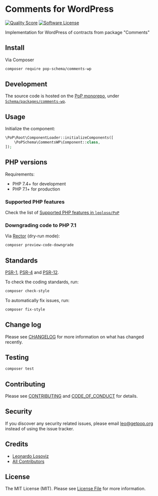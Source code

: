 # Comments for WordPress

<!-- [![Build Status][ico-travis]][link-travis] -->
[![Quality Score][ico-code-quality]][link-code-quality]
[![Software License][ico-license]](LICENSE.md)

<!--
[![Latest Version on Packagist][ico-version]][link-packagist]
[![Coverage Status][ico-scrutinizer]][link-scrutinizer]
[![Total Downloads][ico-downloads]][link-downloads]
-->

Implementation for WordPress of contracts from package "Comments"

## Install

Via Composer

``` bash
composer require pop-schema/comments-wp
```

## Development

The source code is hosted on the [PoP monorepo](https://github.com/leoloso/PoP), under [`Schema/packages/comments-wp`](https://github.com/leoloso/PoP/tree/master/layers/Schema/packages/comments-wp).

## Usage

Initialize the component:

``` php
\PoP\Root\ComponentLoader::initializeComponents([
    \PoPSchema\CommentsWP\Component::class,
]);
```

## PHP versions

Requirements:

- PHP 7.4+ for development
- PHP 7.1+ for production

### Supported PHP features

Check the list of [Supported PHP features in `leoloso/PoP`](https://github.com/leoloso/PoP/#supported-php-features)

### Downgrading code to PHP 7.1

Via [Rector](https://github.com/rectorphp/rector) (dry-run mode):

```bash
composer preview-code-downgrade
```

## Standards

[PSR-1](https://www.php-fig.org/psr/psr-1), [PSR-4](https://www.php-fig.org/psr/psr-4) and [PSR-12](https://www.php-fig.org/psr/psr-12).

To check the coding standards, run:

``` bash
composer check-style
```

To automatically fix issues, run:

``` bash
composer fix-style
```

## Change log

Please see [CHANGELOG](CHANGELOG.md) for more information on what has changed recently.

## Testing

``` bash
composer test
```

## Contributing

Please see [CONTRIBUTING](CONTRIBUTING.md) and [CODE_OF_CONDUCT](CODE_OF_CONDUCT.md) for details.

## Security

If you discover any security related issues, please email leo@getpop.org instead of using the issue tracker.

## Credits

- [Leonardo Losoviz][link-author]
- [All Contributors][link-contributors]

## License

The MIT License (MIT). Please see [License File](LICENSE.md) for more information.

[ico-version]: https://img.shields.io/packagist/v/pop-schema/comments-wp.svg?style=flat-square
[ico-license]: https://img.shields.io/badge/license-MIT-brightgreen.svg?style=flat-square
[ico-travis]: https://img.shields.io/travis/pop-schema/comments-wp/master.svg?style=flat-square
[ico-scrutinizer]: https://img.shields.io/scrutinizer/coverage/g/pop-schema/comments-wp.svg?style=flat-square
[ico-code-quality]: https://img.shields.io/scrutinizer/g/pop-schema/comments-wp.svg?style=flat-square
[ico-downloads]: https://img.shields.io/packagist/dt/pop-schema/comments-wp.svg?style=flat-square

[link-packagist]: https://packagist.org/packages/pop-schema/comments-wp
[link-travis]: https://travis-ci.org/pop-schema/comments-wp
[link-scrutinizer]: https://scrutinizer-ci.com/g/pop-schema/comments-wp/code-structure
[link-code-quality]: https://scrutinizer-ci.com/g/pop-schema/comments-wp
[link-downloads]: https://packagist.org/packages/pop-schema/comments-wp
[link-author]: https://github.com/leoloso
[link-contributors]: ../../../../../../contributors
